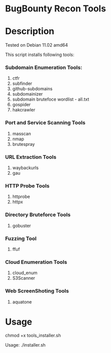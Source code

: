 # BugBounty Recon Tools

# Description

Tested on Debian 11.02 amd64

This script installs following tools:

### Subdomain Enumeration Tools:

1) ctfr
2) subfinder
3) github-subdomains
4) subdomainizer
5) subdomain brutefoce wordlist - all.txt
6) gospider
7) hakcrawler

### Port and Service Scanning Tools

1) masscan
2) nmap
3) brutespray

### URL Extraction Tools

1) waybackurls
2) gau

### HTTP Probe Tools

1) httprobe
2) httpx

### Directory Bruteforce Tools

1) gobuster

### Fuzzing Tool

1) ffuf

### Cloud Enumeration Tools

1) cloud_enum
2) S3Scanner

### Web ScreenShoting Tools

1) aquatone


# Usage

chmod +x tools_installer.sh


Usage:  ./installer.sh



